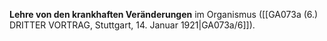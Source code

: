 
**Lehre von den krankhaften Veränderungen** im Organismus ([[GA073a (6.) DRITTER VORTRAG, Stuttgart, 14. Januar 1921|GA073a/6]]).

